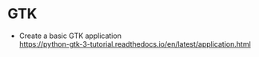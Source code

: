 # GTK
- Create a basic GTK application  
    https://python-gtk-3-tutorial.readthedocs.io/en/latest/application.html
